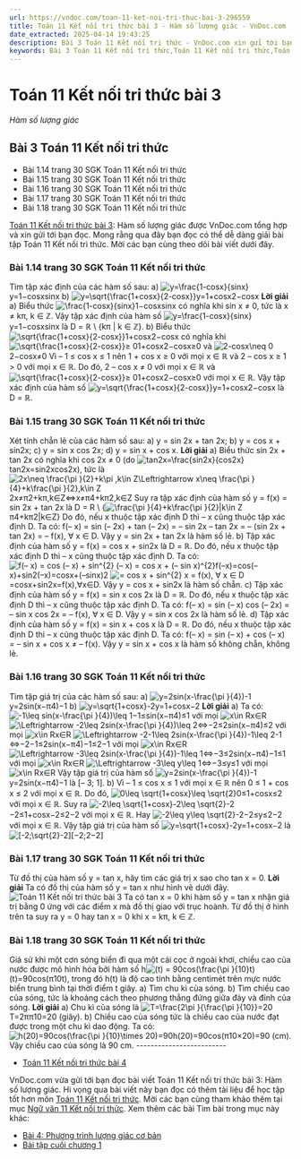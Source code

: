 ```yaml
---
url: https://vndoc.com/toan-11-ket-noi-tri-thuc-bai-3-296559
title: Toán 11 Kết nối tri thức bài 3 - Hàm số lượng giác - VnDoc.com
date_extracted: 2025-04-14 19:43:25
description: Bài 3 Toán 11 Kết nối tri thức - VnDoc.com xin gửi tới bạn đọc bài viết Giải Toán 11 bài 3 Kết nối tri thức: Hàm số lượng giác. Mời các bạn cùng theo dõi bài viết để có thêm tài liệu học tập môn Toán 11 Kết nối tri thức nhé.
keywords: Bài 3 Toán 11 Kết nối tri thức,Toán 11 Kết nối tri thức,Toán 11 Kết nối tri thức bài 3,Toán lớp 11 Kết nối tri thức,toán 11 Kết nối tri thức với cuộc sống,bài tập toán 11 Kết nối tri thức với cuộc sống,giải sgk toán 11 kết nối tri thức,giải toán 11 kết nối tri thức,toán 11 kntt,toán 11 kết nối,bài 3 hàm số lượng giác,hàm số lượng giác,toán 11,Toán 11 Kết nối tri thức bài 3 Hàm số lượng giác,giải toán 11 kết nối tri thức bài 3,toán 11 bài 3 kết nối tri thức,giải toán 11,toán 11 bài 3
---
```


# Toán 11 Kết nối tri thức bài 3
 _Hàm số lượng giác_
## Bài 3 Toán 11 Kết nối tri thức
  * Bài 1.14 trang 30 SGK Toán 11 Kết nối tri thức
  * Bài 1.15 trang 30 SGK Toán 11 Kết nối tri thức
  * Bài 1.16 trang 30 SGK Toán 11 Kết nối tri thức
  * Bài 1.17 trang 30 SGK Toán 11 Kết nối tri thức
  * Bài 1.18 trang 30 SGK Toán 11 Kết nối tri thức

[Toán 11 Kết nối tri thức bài 3](<https://vndoc.com/toan-11-ket-noi-tri-thuc-bai-3-296559>): Hàm số lượng giác được VnDoc.com tổng hợp và xin gửi tới bạn đọc. Mong rằng qua đây bạn đọc có thể dễ dàng giải bài tập Toán 11 Kết nối tri thức. Mời các bạn cùng theo dõi bài viết dưới đây.
### Bài 1.14 trang 30 SGK Toán 11 Kết nối tri thức
Tìm tập xác định của các hàm số sau:
a\) ![y=\\frac{1-cosx}{sinx}](https://i.vdoc.vn/data/image/blank.png)y=1−cosxsinx
b\) ![y=\\sqrt{\\frac{1+cosx}{2-cosx}}](https://i.vdoc.vn/data/image/blank.png)y=1+cosx2−cosx
**Lời giải**
a\) Biểu thức ![\\frac{1-cosx}{sinx}](https://i.vdoc.vn/data/image/blank.png)1−cosxsinx có nghĩa khi sin x ≠ 0, tức là x ≠ kπ, k ∈ ℤ.
Vậy tập xác định của hàm số ![y=\\frac{1-cosx}{sinx}](https://i.vdoc.vn/data/image/blank.png)y=1−cosxsinx là D = ℝ \ \{kπ | k ∈ ℤ\}.
b\) Biểu thức ![\\sqrt{\\frac{1+cosx}{2-cosx}}](https://i.vdoc.vn/data/image/blank.png)1+cosx2−cosx có nghĩa khi ![\\sqrt{\\frac{1+cosx}{2-cosx}}≥ 0](https://i.vdoc.vn/data/image/blank.png)1+cosx2−cosx≥0 và ![2-cosx\\neq 0](https://i.vdoc.vn/data/image/blank.png)2−cosx≠0
Vì – 1 ≤ cos x ≤ 1 nên 1 + cos x ≥ 0 với mọi x ∈ ℝ và 2 – cos x ≥ 1 > 0 với mọi x ∈ ℝ.
Do đó, 2 – cos x ≠ 0 với mọi x ∈ ℝ và ![\\sqrt{\\frac{1+cosx}{2-cosx}}≥ 0](https://i.vdoc.vn/data/image/blank.png)1+cosx2−cosx≥0 với mọi x ∈ ℝ.
Vậy tập xác định của hàm số ![y=\\sqrt{\\frac{1+cosx}{2-cosx}}](https://i.vdoc.vn/data/image/blank.png)y=1+cosx2−cosx là D = ℝ.
### Bài 1.15 trang 30 SGK Toán 11 Kết nối tri thức
Xét tính chẵn lẻ của các hàm số sau:
a\) y = sin 2x + tan 2x;
b\) y = cos x + sin2x;
c\) y = sin x cos 2x;
d\) y = sin x + cos x.
**Lời giải**
a\) Biểu thức sin 2x + tan 2x có nghĩa khi cos 2x ≠ 0 \(do ![tan2x=\\frac{sin2x}{cos2x}](https://i.vdoc.vn/data/image/blank.png)tan2x=sin2xcos2x\), tức là ![2x\\neq \\frac{\\pi }{2}+k\\pi ,k\\in Z\\Leftrightarrow x\\neq \\frac{\\pi }{4}+k\\frac{\\pi }{2},k\\in Z](https://i.vdoc.vn/data/image/blank.png)2x≠π2+kπ,k∈Z⇔x≠π4+kπ2,k∈Z
Suy ra tập xác định của hàm số y = f\(x\) = sin 2x + tan 2x là D = R \ \{![\\frac{\\pi }{4}+k\\frac{\\pi }{2}|k\\in Z](https://i.vdoc.vn/data/image/blank.png)π4+kπ2|k∈Z\}
Do đó, nếu x thuộc tập xác định D thì – x cũng thuộc tập xác định D.
Ta có: f\(– x\) = sin \(– 2x\) + tan \(– 2x\) = – sin 2x – tan 2x = – \(sin 2x + tan 2x\) = – f\(x\), ∀ x ∈ D.
Vậy y = sin 2x + tan 2x là hàm số lẻ.
b\) Tập xác định của hàm số y = f\(x\) = cos x + sin2x là D = ℝ.
Do đó, nếu x thuộc tập xác định D thì – x cũng thuộc tập xác định D.
Ta có: ![f\(– x\) = cos \(– x\) + sin^{2} \(– x\) = cos x + \(– sin x\)^{2}](https://i.vdoc.vn/data/image/blank.png)f\(–x\)=cos\(–x\)+sin2\(–x\)=cosx+\(–sinx\)2
![= cos x + sin^{2} x = f\(x\), ∀ x ∈ D](https://i.vdoc.vn/data/image/blank.png)=cosx+sin2x=f\(x\),∀x∈D.
Vậy y = cos x + sin2x là hàm số chẵn.
c\) Tập xác định của hàm số y = f\(x\) = sin x cos 2x là D = ℝ.
Do đó, nếu x thuộc tập xác định D thì – x cũng thuộc tập xác định D.
Ta có: f\(– x\) = sin \(– x\) cos \(– 2x\) = – sin x cos 2x = – f\(x\), ∀ x ∈ D.
Vậy y = sin x cos 2x là hàm số lẻ.
d\) Tập xác định của hàm số y = f\(x\) = sin x + cos x là D = ℝ.
Do đó, nếu x thuộc tập xác định D thì – x cũng thuộc tập xác định D.
Ta có: f\(– x\) = sin \(– x\) + cos \(– x\) = – sin x + cos x ≠ – f\(x\).
Vậy y = sin x + cos x là hàm số không chẵn, không lẻ.
### Bài 1.16 trang 30 SGK Toán 11 Kết nối tri thức
Tìm tập giá trị của các hàm số sau:
a\) ![y=2sin\(x-\\frac{\\pi }{4}\)-1](https://i.vdoc.vn/data/image/blank.png)y=2sin\(x−π4\)−1
b\) ![y=\\sqrt{1+cosx}-2](https://i.vdoc.vn/data/image/blank.png)y=1+cosx−2
**Lời giải**
a\) Ta có: ![-1\\leq sin\(x-\\frac{\\pi }{4}\)\\leq 1](https://i.vdoc.vn/data/image/blank.png)−1≤sin\(x−π4\)≤1 với mọi ![x\\in R](https://i.vdoc.vn/data/image/blank.png)x∈R
![\\Leftrightarrow -2\\leq 2sin\(x-\\frac{\\pi }{4}\)\\leq 2](https://i.vdoc.vn/data/image/blank.png)⇔−2≤2sin\(x−π4\)≤2 với mọi ![x\\in R](https://i.vdoc.vn/data/image/blank.png)x∈R
![\\Leftrightarrow -2-1\\leq 2sin\(x-\\frac{\\pi }{4}\)-1\\leq 2-1](https://i.vdoc.vn/data/image/blank.png)⇔−2−1≤2sin\(x−π4\)−1≤2−1 với mọi ![x\\in R](https://i.vdoc.vn/data/image/blank.png)x∈R
![\\Leftrightarrow -3\\leq 2sin\(x-\\frac{\\pi }{4}\)-1\\leq 1](https://i.vdoc.vn/data/image/blank.png)⇔−3≤2sin\(x−π4\)−1≤1 với mọi ![x\\in R](https://i.vdoc.vn/data/image/blank.png)x∈R
![\\Leftrightarrow -3\\leq y\\leq 1](https://i.vdoc.vn/data/image/blank.png)⇔−3≤y≤1 với mọi ![x\\in R](https://i.vdoc.vn/data/image/blank.png)x∈R
Vậy tập giá trị của hàm số ![y=2sin\(x-\\frac{\\pi }{4}\)-1](https://i.vdoc.vn/data/image/blank.png)y=2sin\(x−π4\)−1 là \[– 3; 1\].
b\) Vì – 1 ≤ cos x ≤ 1 với mọi x ∈ ℝ nên 0 ≤ 1 + cos x ≤ 2 với mọi x ∈ ℝ.
Do đó, ![0\\leq \\sqrt{1+cosx}\\leq \\sqrt{2}](https://i.vdoc.vn/data/image/blank.png)0≤1+cosx≤2 với mọi x ∈ ℝ.
Suy ra ![-2\\leq \\sqrt{1+cosx}-2\\leq \\sqrt{2}-2](https://i.vdoc.vn/data/image/blank.png)−2≤1+cosx−2≤2−2 với mọi x ∈ ℝ.
Hay ![-2\\leq y\\leq \\sqrt{2}-2](https://i.vdoc.vn/data/image/blank.png)−2≤y≤2−2 với mọi x ∈ ℝ.
Vậy tập giá trị của hàm số ![y=\\sqrt{1+cosx}-2](https://i.vdoc.vn/data/image/blank.png)y=1+cosx−2 là ![\[-2;\\sqrt{2}-2\]](https://i.vdoc.vn/data/image/blank.png)\[−2;2−2\]
### Bài 1.17 trang 30 SGK Toán 11 Kết nối tri thức
Từ đồ thị của hàm số y = tan x, hãy tìm các giá trị x sao cho tan x = 0.
**Lời giải**
Ta có đồ thị của hàm số y = tan x như hình vẽ dưới đây.
![Toán 11 Kết nối tri thức bài 3](https://i.vdoc.vn/data/image/2023/05/09/toan-11-ket-noi-tri-thuc-bai-3-1.jpg)
Ta có tan x = 0 khi hàm số y = tan x nhận giá trị bằng 0 ứng với các điểm x mà đồ thị giao với trục hoành. Từ đồ thị ở hình trên ta suy ra y = 0 hay tan x = 0 khi x = kπ, k ∈ ℤ.
### Bài 1.18 trang 30 SGK Toán 11 Kết nối tri thức
Giả sử khi một cơn sóng biển đi qua một cái cọc ở ngoài khơi, chiều cao của nước được mô hình hóa bởi hàm số h![\(t\) = 90cos\(\\frac{\\pi }{10}t\)](https://i.vdoc.vn/data/image/blank.png)\(t\)=90cos\(π10t\), trong đó h\(t\) là độ cao tính bằng centimét trên mực nước biển trung bình tại thời điểm t giây.
a\) Tìm chu kì của sóng.
b\) Tìm chiều cao của sóng, tức là khoảng cách theo phương thẳng đứng giữa đáy và đỉnh của sóng.
**Lời giải**
a\) Chu kì của sóng là ![T=\\frac{2\\pi }{\\frac{\\pi }{10}}=20](https://i.vdoc.vn/data/image/blank.png)T=2ππ10=20 \(giây\).
b\) Chiều cao của sóng tức là chiều cao của nước đạt được trong một chu kì dao động.
Ta có: ![h\(20\)=90cos\(\\frac{\\pi }{10}\\times 20\)=90](https://i.vdoc.vn/data/image/blank.png)h\(20\)=90cos\(π10×20\)=90 \(cm\).
Vậy chiều cao của sóng là 90 cm.
\-------------------------
  * [Toán 11 Kết nối tri thức bài 4](<https://vndoc.com/toan-11-ket-noi-tri-thuc-bai-4-296564>)

VnDoc.com vừa gửi tới bạn đọc bài viết Toán 11 Kết nối tri thức bài 3: Hàm số lượng giác. Hi vọng qua bài viết này bạn đọc có thêm tài liệu để học tập tốt hơn môn [Toán 11 Kết nối tri thức](<https://vndoc.com/toan-11-ket-noi-tri-thuc>). Mời các bạn cùng tham khảo thêm tại mục [Ngữ văn 11 Kết nối tri thức](<https://vndoc.com/ngu-van-11-ket-noi-tri-thuc>).
Xem thêm các bài Tìm bài trong mục này khác:
  * [Bài 4: Phương trình lượng giác cơ bản](</toan-11-ket-noi-tri-thuc-bai-4-296564>)
  * [Bài tập cuối chương 1](</toan-11-ket-noi-tri-thuc-bai-tap-cuoi-chuong-1-296573>)


